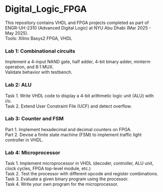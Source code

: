 # Digital_Logic_FPGA
This repository contains VHDL and FPGA projects completed as part of ENGR-UH-2310 (Advanced Digital Logic) at NYU Abu Dhabi (Mar 2025 - May 2025).\
Tools: Xilinx Basys2 FPGA, VHDL

### Lab 1: Combinational circuits
Implement a 4-input NAND gate, half adder, 4-bit binary adder, minterm operation, and 8:1 MUX.\
Validate behavior with testbench.

### Lab 2: ALU
Task 1. Write VHDL code to display a 4-bit arithmetic logic unit (ALU) with i/o.\
Task 2. Extend User Constraint File (UCF) and detect overflow.

### Lab 3: Counter and FSM
Part 1. Implement hexadecimal and decimal counters on FPGA.\
Part 2. Devise a finite state machine (FSM) to implement traffic light controller in VHDL.

### Lab 4: Microprocessor
Task 1. Implement microprocessor in VHDL (decoder, controller, ALU unit, clock cycles, FPGA top-level module, etc.)\
Task 2. Test the processor with different opcode and register combinations.\
Task 3. Evaluate a given binary program using the processor.\
Task 4. Write your own program for the microprocessor. 
